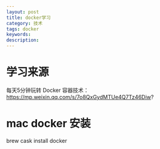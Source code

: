 ```yaml
---
layout: post
title: docker学习
category: 技术
tags: docker
keywords:
description:
---
```



# 学习来源

每天5分钟玩转 Docker 容器技术：https://mp.weixin.qq.com/s/7o8QxGydMTUe4Q7Tz46Diw?

# mac docker 安装

brew cask install docker
